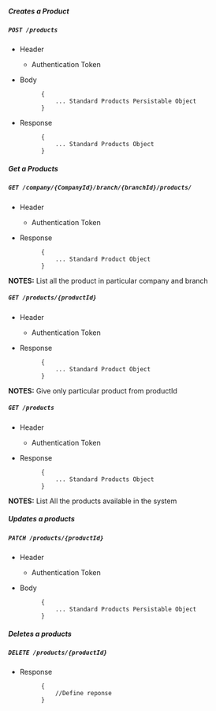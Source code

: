 ##### Creates a Product

##### `POST /products`
+ Header
	- Authentication Token


+ Body

            {
                ... Standard Products Persistable Object
            }
            
+ Response

            {
                ... Standard Products Object
            }
    

##### Get a Products           
            
##### `GET /company/{CompanyId}/branch/{branchId}/products/`
+ Header 
	- Authentication Token

+ Response

			{
				... Standard Product Object
			}

**NOTES:** List all the product in particular company and branch

##### `GET /products/{productId}`
+ Header
	- Authentication Token

+ Response 

			{
				... Standard Product Object
			} 

**NOTES:** Give only particular product from productId  


##### `GET /products`
+ Header
	- Authentication Token

+ Response

            {
                ... Standard Products Object
            }
            
**NOTES:** List All the products available in the system


##### Updates a products    
       
##### `PATCH /products/{productId}`
+ Header
	- Authentication Token

+ Body

            {
                ... Standard Products Persistable Object
            }
            
            
##### Deletes a products    
       
##### `DELETE /products/{productId}`
+ Response

			{
				//Define reponse
			}